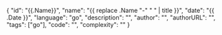 {
"id": "{{.Name}}",
"name": "{{ replace .Name "-" " " | title }}",
"date": "{{ .Date }}",
"language": "go",
"description": "",
"author": "",
"authorURL": "",
"tags": ["go"],
"code": "",
"complexity": ""
}
